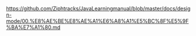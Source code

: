 https://github.com/Ziphtracks/JavaLearningmanual/blob/master/docs/design-mode/00.%E8%AE%BE%E8%AE%A1%E6%A8%A1%E5%BC%8F%E5%9F%BA%E7%A1%80.md
